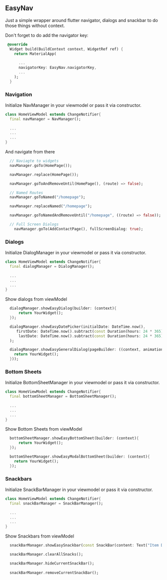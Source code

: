 ## EasyNav

Just a simple wrapper around flutter navigator, dialogs and snackbar to do those things without context.

Don't forget to do add the navigator key:

```dart
 @override
  Widget build(BuildContext context, WidgetRef ref) {
    return MaterialApp(
      
      ...
      navigatorKey: EasyNav.navigatorKey,
      ...
    );
  }
```

### Navigation

Initialize NavManager in your viewmodel or pass it via constructor.

```dart
class HomeViewModel extends ChangeNotifier{
  final navManager = NavManager();
  
  ...
  ...
  ...
}
```

And navigate from there
```dart
  // Naviagte to widgets
  navManager.goTo(HomePage());

  navManager.replace(HomePage());

  navManager.goToAndRemoveUntil(HomePage(), (route) => false);

  // Named Routes
  navManager.goToNamed("/homepage");

  navManager.replaceNamed("/homepage");

  navManager.goToNamedAndRemoveUntil("/homepage", ((route) => false));

  // Full Screen Dialogs
    navManager.goTo(AddContactPage(), fullScreenDialog: true);
```

### Dialogs

Initialize DialogManager in your viewmodel or pass it via constructor.

```dart
class HomeViewModel extends ChangeNotifier{
  final dialogManager = DialogManager();
  
  ...
  ...
  ...
}
```

Show dialogs from viewModel
```dart
  dialogManager.showEasyDialog(builder: (context){
      return YourWidget();
  });

  dialogManager.showEasyDatePicker(initialDate: DateTime.now(),
     firstDate: DateTime.now().subtract(const Duration(hours: 24 * 365)),
      lastDate: DateTime.now().subtract(const Duration(hours: 24 * 365)),
  );

  dialogManager.showEasyGeneralDialog(pageBuilder: ((context, animation, secondaryAnimation) {
    return YourWidget();
  }));
```

### Bottom Sheets

Initialize BottomSheetManager in your viewmodel or pass it via constructor.

```dart
class HomeViewModel extends ChangeNotifier{
  final bottomSheetManager = BottomSheetManager();
  
  ...
  ...
  ...
}
```

Show Bottom Sheets from viewModel
```dart
  bottomSheetManager.showEasyBottomSheet(builder: (context){
      return YourWidget();
  });

  bottomSheetManager.showEasyModalBottomSheet(builder: (context){
    return YourWidget();
  });
```

### Snackbars

Initialize SnackBarManager in your viewmodel or pass it via constructor.

```dart
class HomeViewModel extends ChangeNotifier{
  final snackBarManager = SnackBarManager();
  
  ...
  ...
  ...
}
```

Show Snackbars from viewModel
```dart
  snackBarManager.showEasySnackbar(const SnackBar(content: Text("Item Deleted")));

  snackBarManager.clearAllSnacks();

  snackBarManager.hideCurrentSnackBar();
  
  snackBarManager.removeCurrentSnackBar();
```